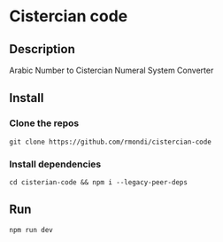 # Cistercian code

## Description
Arabic Number to Cistercian Numeral System Converter

## Install

###  Clone the repos
```git clone https://github.com/rmondi/cistercian-code```

### Install dependencies
```cd cisterian-code && npm i --legacy-peer-deps```

## Run
``` npm run dev ```
